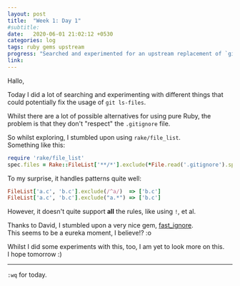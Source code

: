 ```yaml
---
layout: post
title:  "Week 1: Day 1"
#subtitle:
date:   2020-06-01 21:02:12 +0530
categories: log
tags: ruby gems upstream
progress: "Searched and experimented for an upstream replacement of `git ls-files`."
link:
---
```


Hallo,

Today I did a lot of searching and experimenting with different things
that could potentially fix the usage of `git ls-files`.

Whilst there are a lot of possible alternatives for using pure Ruby,
the problem is that they don't "respect" the `.gitignore` file.  

So whilst exploring, I stumbled upon using `rake/file_list`.  
Something like this:
```ruby
require 'rake/file_list'
spec.files = Rake::FileList['**/*'].exclude(*File.read('.gitignore').split)
```

To my surprise, it handles patterns quite well:
```ruby
FileList['a.c', 'b.c'].exclude(/^a/)  => ['b.c']
FileList['a.c', 'b.c'].exclude("a.*") => ['b.c']
```

However, it doesn't quite support **all** the rules, like using `!`, et al.

Thanks to David, I stumbled upon a very nice gem, [fast_ignore](https://github.com/robotdana/fast_ignore).  
This seems to be a eureka moment, I believe!? :o

Whilst I did some experiments with this, too, I am yet to look more on this.  
I hope tomorrow :)

---

`:wq` for today.

